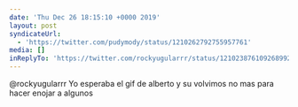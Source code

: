 ```yaml
---
date: 'Thu Dec 26 18:15:10 +0000 2019'
layout: post
syndicateUrl:
  - 'https://twitter.com/pudymody/status/1210262792755957761'
media: []
inReplyTo: 'https://twitter.com/rockyugularrr/status/1210238761092689921'
---
```

@rockyugularrr Yo esperaba el gif de alberto y su volvimos no mas para hacer enojar a algunos